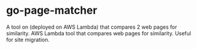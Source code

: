 # go-page-matcher
A tool on (deployed on AWS Lambda) that compares 2 web pages for similarity. AWS Lambda tool that compares web pages for similarity. Useful for site migration.
